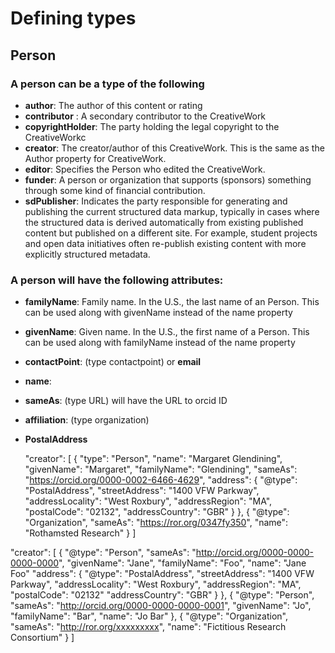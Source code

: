 # Defining types 
## Person

### A person can be a type of the following
  - **author**: The author of this content or rating
  - **contributor** : A secondary contributor to the CreativeWork
  - **copyrightHolder**: The party holding the legal copyright to the CreativeWorkc
  - **creator**: The creator/author of this CreativeWork. This is the same as the Author property for CreativeWork.
  - **editor**: Specifies the Person who edited the CreativeWork.
  - **funder**: A person or organization that supports (sponsors) something through some kind of financial contribution.
  - **sdPublisher**: Indicates the party responsible for generating and publishing the current structured data markup, typically in cases where the structured data is derived automatically from existing published content but published on a different site. For example, student projects and open data initiatives often re-publish existing content with more explicitly structured metadata. 
  
### A person will have the following attributes: 
  - **familyName**: Family name. In the U.S., the last name of an Person. This can be used along with givenName instead of the name property
  - **givenName**: Given name. In the U.S., the first name of a Person. This can be used along with familyName instead of the name property
  - **contactPoint**: (type contactpoint) or **email**
  - **name**: 
  - **sameAs**: (type URL) will have the URL to orcid ID 
  - **affiliation**: (type organization)
  - **PostalAddress**
  
  
     "creator": [
        {
            "type": "Person",
            "name": "Margaret Glendining",
            "givenName": "Margaret",
            "familyName": "Glendining",
            "sameAs": "https://orcid.org/0000-0002-6466-4629",
            "address": {
            "@type": "PostalAddress",
        	"streetAddress": "1400 VFW Parkway",
       	 	"addressLocality": "West Roxbury",
       	 	"addressRegion": "MA",
        	"postalCode": "02132",
        	"addressCountry": "GBR"
            }
        },
        {
           "@type": "Organization",
        	"sameAs": "https://ror.org/0347fy350",
        	"name": "Rothamsted Research"
        }
    ]
 
  
  "creator": [
    {
        "@type": "Person",
        "sameAs": "http://orcid.org/0000-0000-0000-0000",
        "givenName": "Jane",
        "familyName": "Foo",
        "name": "Jane Foo"
        "address": {
        	"@type": "PostalAddress",
        	"streetAddress": "1400 VFW Parkway",
       	 	"addressLocality": "West Roxbury",
       	 	"addressRegion": "MA",
        	"postalCode": "02132"
        	"addressCountry": "GBR"
      }
    },
    {
        "@type": "Person",
        "sameAs": "http://orcid.org/0000-0000-0000-0001",
        "givenName": "Jo",
        "familyName": "Bar",
        "name": "Jo Bar"
    },
    {
        "@type": "Organization",
        "sameAs": "http://ror.org/xxxxxxxxx",
        "name": "Fictitious Research Consortium"
    }
]
